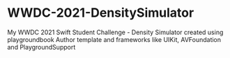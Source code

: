 # WWDC-2021-DensitySimulator
My WWDC 2021 Swift Student Challenge - Density Simulator created using playgroundbook Author template and frameworks like UIKit, AVFoundation and PlaygroundSupport
